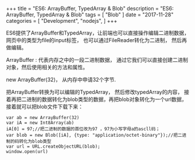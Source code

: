 +++
title = "ES6: ArrayBuffer, TypedArray & Blob"
description = "ES6: ArrayBuffer, TypedArray & Blob"
tags = [
    "Blob"
]
date = "2017-11-28"
categories = [
    "Development",
    "nodejs",
]
+++

ES6提供了ArrayBuffer和TypedArray，让前端也可以直接操作编辑二进制数据， 网页中的类型为file的input标签， 也可以通过FileReader转化为二进制， 然后再做编辑。

<!--more-->

ArrayBuffer : 代表内存之中的一段二进制数据， 通过它我们可以直接创建二进制对象，然后使用相关的方法和属性。

new ArrayBuffer(32)， 从内存中申请32个字节.

把ArrayBuffer转换为可以编辑的TypedArray， 然后修改typedArray的内容， 接着再把二进制的数据转化为blob类型的数据，再把blob对象转化为一个url数据， 接着就可以把blob文件下载下来：

``` 
var ab = new ArrayBuffer(32)
var iA = new Int8Array(ab)
iA[0] = 97;//把二进制的数据的首位改为97 ，97为小写字母a的ascll码；
var blob = new Blob([iA], {type: "application/octet-binary"});//把二进制的码转化为blob类型
var url = URL.createObjectURL(blob);
window.open(url)

```